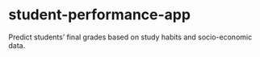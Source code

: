 # student-performance-app
Predict students’ final grades based on study habits and socio-economic data.

